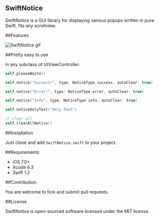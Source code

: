SwiftNotice
--
SwiftNotice is a GUI library for displaying various popups written in pure Swift, fits any scrollview.

##Features

![SwiftNotice gif](http://staticonsae.sinaapp.com/images/SwiftNotice.gif)

##Pretty easy to use

In any subclass of UIViewController:

```swift
self.pleaseWaite()

self.notice("Success!", type: NoticeType.success, autoClear: true)

self.notice("Error!", type: NoticeType.error, autoClear: true)

self.notice("Info", type: NoticeType.info, autoClear: true)

self.noticeOnlyText("Only Text")

// clear all
self.clearAllNotice()
```

##Installation

Just clone and add `SwiftNotice.swift` to your project.

##Requirements

* iOS 7.0+
* Xcode 6.3
* Swift 1.2

##Contribution

You are welcome to fork and submit pull requests.

##License

SwiftNotice is open-sourced software licensed under the MIT license.